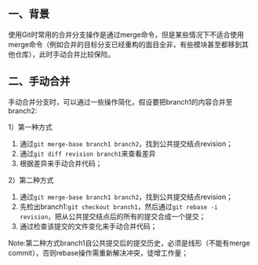 ## 一、背景
使用Git时常用的合并分支操作是通过merge命令，但是某些情况下不适合使用merge命令（例如合并的目标分支已经重构的面目全非，有些模块甚至都移到其他仓库），此时手动合并比较保险。
## 二、手动合并
手动合并分支时，可以通过一些操作简化，假设要把branch1的内容合并至branch2:

1）第一种方式

1. 通过`git merge-base branch1 branch2`，找到公共提交结点revision；
2. 通过`git diff revision branch1`来查看差异
3. 根据差异来手动合并代码；

2）第二种方式
1. 通过`git merge-base branch1 branch2`，找到公共提交结点revision；
2. 先检出branch1:`git checkout branch1`，然后通过`git rebase -i revision`，把从公共提交结点后的所有的提交合成一个提交；
3. 通过检查该提交的文件变化来手动合并代码；

Note:第二种方式branch1自公共提交后的提交历史，必须是线形（不能有merge commit），否则rebase操作需重新解决冲突，徒增工作量；

